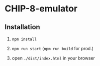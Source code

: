 # CHIP-8-emulator

## Installation

1. `npm install`

2. `npm run start` (`npm run build` for prod.)

3. open `./dist/index.html` in your browser
